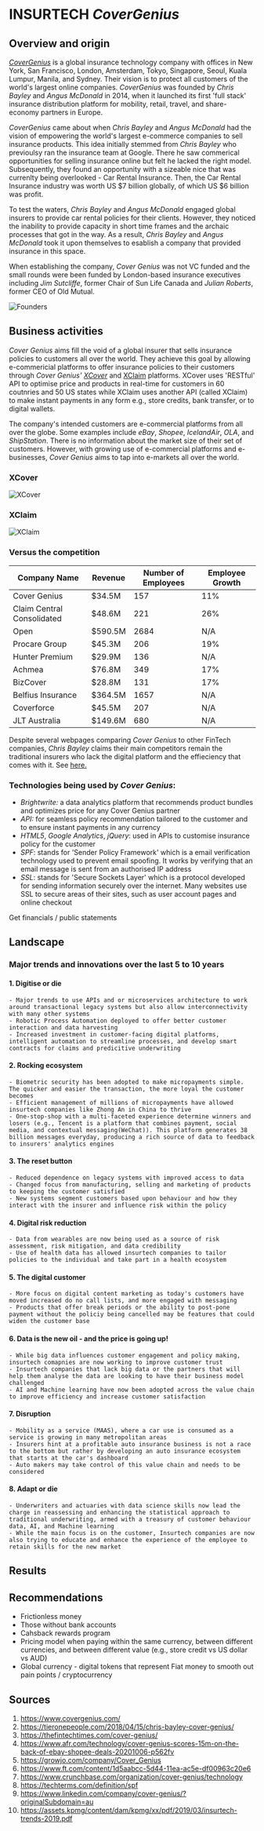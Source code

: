 # INSURTECH *CoverGenius*

## Overview and origin

[*CoverGenius*](https://www.covergenius.com/) is a global insurance technology company with offices in New York, San Francisco, London, Amsterdam, Tokyo, Singapore, Seoul, Kuala Lumpur, Manila, and Sydney. Their vision is to protect all customers of the world's largest online companies. *CoverGenius* was founded by _Chris Bayley_ and _Angus McDonald_ in 2014, when it launched its first 'full stack' insurance distribution platform for mobility, retail, travel, and share-economy partners in Europe. 

*CoverGenius* came about when _Chris Bayley_ and _Angus McDonald_ had the vision of empowering the world's largest e-commerce companies to sell insurance products. This idea initially stemmed from _Chris Bayley_ who previoulsy ran the insurance team at Google. There he saw commerical opportunities for selling insurance online but felt he lacked the right model. Subsequently, they found an opportunity with a sizeable nice that was currenlty being overlooked - Car Rental Insurance. Then, the Car Rental Insurance industry was worth US $7 billion globally, of which US $6 billion was profit. 

To test the waters, _Chris Bayley_ and _Angus McDonald_ engaged global insurers to provide car rental policies for their clients. However, they noticed the inability to provide capacity in short time frames and the archaic processes that got in the way. As a result, _Chris Bayley_ and _Angus McDonald_ took it upon themselves to esablish a company that provided insurance in this space.   

When establishing the company, *Cover Genius* was not VC funded and the small rounds were been funded by London-based insurance executives including _Jim Sutcliffe_, former Chair of Sun Life Canada and _Julian Roberts_, former CEO of Old Mutual.

![Founders](/Unit1_Assignment/images/Founders.JPG)


## Business activities
*Cover Genius* aims fill the void of a global insurer that sells insurance policies to customers all over the world. They achieve this goal by allowing e-commericial platforms to offer insurance policies to their customers through *Cover Genius'* [_XCover_](https://www.covergenius.com/xcover/) and [XClaim](https://www.covergenius.com/xclaim/) platforms. XCover uses 'RESTful' API to optimise price and products in real-time for customers in 60 coutnries and 50 US states while XClaim uses another API (called XClaim) to make instant payments in any form e.g., store credits, bank transfer, or to digital wallets.

The company's intended customers are e-commercial platforms from all over the globe. Some examples include *eBay*, *Shopee*, *IcelandAir*, *OLA*, and *ShipStation*. There is no information about the market size of their set of customers. However, with growing use of e-commercial platforms and e-businesses, *Cover Genius* aims to tap into e-markets all over the world. 

### XCover
![XCover](/Unit1_Assignment/images/XCover_HowItWorks.JPG)

### XClaim
![XClaim](/Unit1_Assignment/images/XClaim_HowItWorks.JPG)


### Versus the competition 
Company Name               | Revenue | Number of Employees | Employee Growth
-------------------------- | ------- | ------------------- | ---------------
Cover Genius               | $34.5M  |         157         |       11%
Claim Central Consolidated | $48.6M  |         221         |       26%
Open                       | $590.5M |         2684        |       N/A
Procare Group              | $45.3M  |         206         |       19% 
Hunter Premium             | $29.9M  |         136         |       N/A
Achmea                     | $76.8M  |         349         |       17%
BizCover                   | $28.8M  |         131         |       17%
Belfius Insurance          | $364.5M |         1657        |       N/A
Coverforce                 | $45.5M  |         207         |       N/A
JLT Australia              | $149.6M |         680         |       N/A

Despite several webpages comparing *Cover Genius* to other FinTech companies, _Chris Bayley_ claims their main competitors remain the traditional insurers who lack the digital platform and the effieciency that comes with it. See [here.](https://www.ft.com/content/1d5aabcc-5d44-11ea-ac5e-df00963c20e6)

### Technologies being used by *Cover Genius*:
- _Brightwrite:_ a data analytics platform that recommends product bundles and optimizes price for any Cover Genius partner 
- _API:_ for seamless policy recommendation tailored to the customer and to ensure instant payments in any currency
- _HTML5_, _Google Analytics_, _jQuery_: used in APIs to customise insurance policy for the customer
- _SPF_: stands for 'Sender Policy Framework' which is a email verification technology used to prevent email spoofing. It works by verifying that an email message is sent from an authorised IP address
- _SSL_: stands for 'Secure Sockets Layer' which is a protocol developed for sending information securely over the internet. Many websites use SSL to secure areas of their sites, such as user account pages and online checkout

Get financials / public statements


## Landscape

### Major trends and innovations over the last 5 to 10 years

#### 1. Digitise or die
    - Major trends to use APIs and or microservices architecture to work around transactional legacy systems but also allow interconnectivity with many other systems
    - Robotic Process Automation deployed to offer better customer interaction and data harvesting
    - Increased investment in customer-facing digital platforms, intelligent automation to streamline processes, and develop smart contracts for claims and predicitive underwriting

#### 2. Rocking ecosystem 
    - Biometric security has been adopted to make micropayments simple. The quicker and easier the transaction, the more loyal the customer becomes
    - Efficient management of millions of micropayments have allowed insurtech companies like Zhong An in China to thrive
    - One-stop-shop with a multi-faceted experience determine winners and losers (e.g., Tencent is a platform that combines payment, social media, and contextual messaging(WeChat)). This platform generates 38 billion messages everyday, producing a rich source of data to feedback to insurers' analytics engines  

#### 3. The reset button 
    - Reduced dependence on legacy systems with improved access to data
    - Changed focus from manufacturing, selling and marketing of products to keeping the customer satisfied
    - New systems segment customers based upon behaviour and how they interact with the insurer and influence risk within the policy
  
#### 4. Digital risk reduction
    - Data from wearables are now being used as a source of risk assessment, risk mitigation, and data credibility
    - Use of health data has allowed insurtech companies to tailor policies to the individual and take part in a health ecosystem

#### 5. The digital customer
    - More focus on digital content marketing as today's customers have moved increased do no call lists, and more engaged with messaging
    - Products that offer break periods or the ability to post-pone payment without the policiy being cancelled may be features that could widen the customer base

#### 6. Data is the new oil - and the price is going up! 
    - While big data influences customer engagement and policy making, insurtech comapnies are now working to improve customer trust
    - Insurtech companies that lack big data or the partners that will help them analyse the data are looking to have their business model challenged 
    - AI and Machine learning have now been adopted across the value chain to improve efficiency and increase customer satisfaction

#### 7. Disruption 
    - Mobility as a service (MAAS), where a car use is consumed as a service is growing in many metropolitan areas
    - Insurers hint at a profitable auto insurance business is not a race to the bottom but rather by developing an auto insurance ecosystem that starts at the car's dashboard
    - Auto makers may take control of this value chain and needs to be considered  

#### 8. Adapt or die
    - Underwriters and actuaries with data science skills now lead the charge in reassessing and enhancing the statistical approach to traditional underwriting, armed with a treasury of customer behaviour data, AI, and Machine learning
    - While the main focus is on the customer, Insurtech companies are now also trying to educate and enhance the experience of the employee to retain skills for the new market



## Results 





## Recommendations
- Frictionless money 
- Those without bank accounts
- Cahsback rewards program
- Pricing model when paying within the same currency, between different currencies, and between different value (e.g., store credit vs US dollar vs AUD)
- Global currency - digital tokens that represent Fiat money to smooth out pain points / cryptocurrency





## Sources
1. https://www.covergenius.com/
2. https://tieronepeople.com/2018/04/15/chris-bayley-cover-genius/
3. https://thefintechtimes.com/cover-genius/
4. https://www.afr.com/technology/cover-genius-scores-15m-on-the-back-of-ebay-shopee-deals-20201006-p562fv
5. https://growjo.com/company/Cover_Genius
6. https://www.ft.com/content/1d5aabcc-5d44-11ea-ac5e-df00963c20e6
7. https://www.crunchbase.com/organization/cover-genius/technology
8. https://techterms.com/definition/spf
9. https://www.linkedin.com/company/cover-genius/?originalSubdomain=au
10. https://assets.kpmg/content/dam/kpmg/xx/pdf/2019/03/insurtech-trends-2019.pdf
